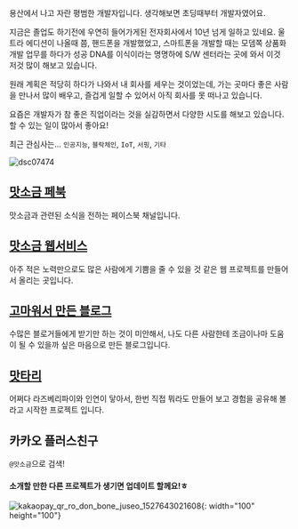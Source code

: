 용산에서 나고 자란 평범한 개발자입니다. 생각해보면 초딩때부터 개발자였어요.

지금은 졸업도 하기전에 우연히 들어가게된 전자회사에서 10년 넘게 일하고 있네요. 울트라 에디션이 나올때 쯤, 핸드폰을 개발했었고, 스마트폰을 개발할 때는 모뎀쪽 상품화 개발 업무를 하다가 성공 DNA를 이식이라는 명명하에 S/W 센터라는 곳에 와서 이것 저것 많이 해보고 있습니다.

원래 계획은 적당히 하다가 나와서 내 회사를 세우는 것이었는데, 가는 곳마다 좋은 사람을 만나서 많이 배우고, 즐겁게 일할 수 있어서 아직 회사를 못 떠나고 있습니다.

요즘은 개발자가 참 좋은 직업이라는 것을 실감하면서 다양한 시도를 해보고 있습니다. 할 수 있는 일이 많아서 좋아요!

최근 관심사는...
`인공지능`, `블락체인`, `IoT`, `서핑`, `기타`

![dsc07474](https://user-images.githubusercontent.com/9311990/40693435-e680c610-63a6-11e8-802f-9c8691b85551.jpg)

## [맛소금 페북](https://www.facebook.com/msalt.net)
맛소금과 관련된 소식을 전하는 페이스북 채널입니다.

## [맛소금 웹서비스](http://msalt.net/)
아주 적은 노력만으로도 많은 사람에게 기쁨을 줄 수 있을 것 같은 웹 프로젝트를 만들어서 올리는 곳입니다. 

## [고마워서 만든 블로그](http://blog.msalt.net/)
수많은 블로거들에게 받기만 하는 것이 미안해서, 나도 다른 사람한테 조금이나마 도움이 될 수 있을까 싶은 마음으로 만든 블로그입니다.

## [맛타리](https://msaltnet.gitbooks.io/mtr/)
어쩌다 라즈베리파이와 인연이 닿아서, 한번 직접 뭐라도 만들어 보고 경험을 공유해 볼라고 시작한 프로젝트 입니다.

## 카카오 플러스친구
`@맛소금`으로 검색!

#### 소개할 만한 다른 프로젝트가 생기면 업데이트 할께요!ㅎ

![kakaopay_qr_ro_don_bone_juseo_1527643021608](https://user-images.githubusercontent.com/9311990/40693503-35bfacbe-63a7-11e8-9a28-ce211d2492bb.png){: width="100" height="100"}
